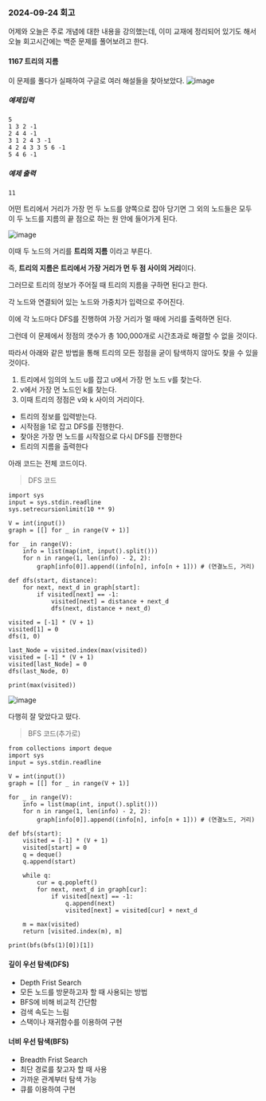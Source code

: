 ### 2024-09-24 회고

어제와 오늘은 주로 개념에 대한 내용을 강의했는데, 이미 교재에 정리되어 있기도 해서 오늘 회고시간에는 백준 문제를 풀어보려고 한다.

#### 1167 트리의 지름
이 문제를 풀다가 실패하여 구글로 여러 해설들을 찾아보았다.
![image](https://github.com/user-attachments/assets/befea7fc-5eff-41a6-885a-27c167d91e46)

##### 예제입력
```
5
1 3 2 -1
2 4 4 -1
3 1 2 4 3 -1
4 2 4 3 3 5 6 -1
5 4 6 -1
```
##### 예제 출력
```
11
```

어떤 트리에서 거리가 가장 먼 두 노드를 양쪽으로 잡아 당기면 그 외의 노드들은 모두 이 두 노드를 지름의 끝 점으로 하는 원 안에 들어가게 된다.

![image](https://github.com/user-attachments/assets/b3d3d784-a18a-408d-8aeb-bf1ecf4e7ff6)

이때 두 노드의 거리를 **트리의 지름** 이라고 부른다.

즉, **트리의 지름은 트리에서 가장 거리가 먼 두 점 사이의 거리**이다.

그러므로 트리의 정보가 주어질 때 트리의 지름을 구하면 된다고 한다.

각 노드와 연결되어 있는 노드와 가중치가 입력으로 주어진다.

이에 각 노드마다 DFS를 진행하여 가장 거리가 멀 때에 거리를 출력하면 된다.

그런데 이 문제에서 정점의 갯수가 총 100,000개로 시간초과로 해결할 수 없을 것이다.

따라서 아래와 같은 방법을 통해 트리의 모든 정점을 굳이 탐색하지 않아도 찾을 수 있을 것이다.

1. 트리에서 임의의 노드 u를 잡고 u에서 가장 먼 노드 v를 찾는다.
2. v에서 가장 먼 노드인 k를 찾는다.
3. 이때 트리의 정점은 v와 k 사이의 거리이다.

- 트리의 정보를 입력받는다.
- 시작점을 1로 잡고 DFS를 진행한다.
- 찾아온 가장 먼 노드를 시작점으로 다시 DFS를 진행한다
- 트리의 지름을 출력한다

아래 코드는 전체 코드이다.

> DFS 코드

```
import sys
input = sys.stdin.readline
sys.setrecursionlimit(10 ** 9)
 
V = int(input())
graph = [[] for _ in range(V + 1)]
 
for _ in range(V):
    info = list(map(int, input().split()))
    for n in range(1, len(info) - 2, 2):
        graph[info[0]].append((info[n], info[n + 1])) # (연결노드, 거리)
 
def dfs(start, distance):
    for next, next_d in graph[start]:
        if visited[next] == -1:
            visited[next] = distance + next_d
            dfs(next, distance + next_d)
 
visited = [-1] * (V + 1)
visited[1] = 0
dfs(1, 0)
 
last_Node = visited.index(max(visited))
visited = [-1] * (V + 1)
visited[last_Node] = 0
dfs(last_Node, 0)
 
print(max(visited))
```

![image](https://github.com/user-attachments/assets/e4596cc8-d5c1-4c88-837a-2e8b4d3008e7)

다행히 잘 맞았다고 떴다.


> BFS 코드(추가로)

```
from collections import deque
import sys
input = sys.stdin.readline
 
V = int(input())
graph = [[] for _ in range(V + 1)]
 
for _ in range(V):
    info = list(map(int, input().split()))
    for n in range(1, len(info) - 2, 2):
        graph[info[0]].append((info[n], info[n + 1])) # (연결노드, 거리)
 
def bfs(start):
    visited = [-1] * (V + 1)
    visited[start] = 0
    q = deque()
    q.append(start)
 
    while q:
        cur = q.popleft()
        for next, next_d in graph[cur]:
            if visited[next] == -1:
                q.append(next)
                visited[next] = visited[cur] + next_d
    
    m = max(visited)
    return [visited.index(m), m]
 
print(bfs(bfs(1)[0])[1])
```



#### 깊이 우선 탐색(DFS)
- Depth Frist Search
- 모든 노드를 방문하고자 할 때 사용되는 방법
- BFS에 비해 비교적 간단함
- 검색 속도는 느림
- 스택이나 재귀함수를 이용하여 구현

#### 너비 우선 탐색(BFS)
- Breadth Frist Search
- 최단 경로를 찾고자 할 때 사용
- 가까운 관계부터 탐색 가능
- 큐를 이용하여 구현
  
